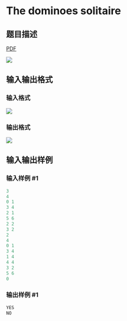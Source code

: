 # The dominoes solitaire

## 题目描述

[problemUrl]: https://uva.onlinejudge.org/index.php?option=com_onlinejudge&Itemid=8&category=17&page=show_problem&problem=1444

[PDF](https://uva.onlinejudge.org/external/105/p10503.pdf)

![](https://cdn.luogu.com.cn/upload/vjudge_pic/UVA10503/5cd11e5446f11bac1e4cf1776c98827ff41834ea.png)

## 输入输出格式

### 输入格式

![](https://cdn.luogu.com.cn/upload/vjudge_pic/UVA10503/e6ef300de83b750f852a7d58f9eeb6145063f974.png)

### 输出格式

![](https://cdn.luogu.com.cn/upload/vjudge_pic/UVA10503/cb3f28450b710154a48e3881cae81c0a50a203ee.png)

## 输入输出样例

### 输入样例 #1

```cpp
3
4
0 1
3 4
2 1
5 6
2 2
3 2
2
4
0 1
3 4
1 4
4 4
3 2
5 6
0
```


### 输出样例 #1

```cpp
YES
NO
```


